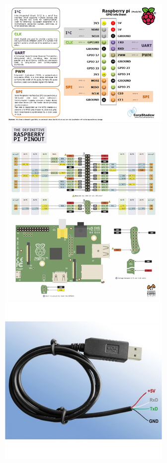 ![alt text](images/PI_B_GPIO.png "Pin Out 1")
![alt text](images/pinout2.jpg "Pin Out PI on the board")
![alt text](images/TTL_USB.jpg "TTL To USB Cable")
